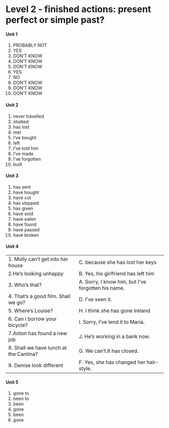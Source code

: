 # Level 2  - finished actions: present perfect or simple past?

#### Unit 1

1. PROBABLY NOT
2. YES
3. DON’T KNOW
4. DON’T KNOW
5. DON’T KNOW
6. YES
7. NO
8. DON’T KNOW
9. DON’T KNOW
10. DON’T KNOW

#### Unit 2

1. never travelled
2. studied
3. has lost
4. met
5. I‘ve bought
6. left
7. I’ve told him
8. I’ve made
9. I’ve forgotten
10. built

#### Unit 3

1. has sent
2. have bought
3. have cut
4. has stopped
5. has given
6. have sold
7. have eaten
8. have found 
9. have passed
10. have broken

#### Unit 4

|                                        |                                                    |
| -------------------------------------- | -------------------------------------------------- |
| 1. Molly can’t get into her house      | C. because she has lost her keys                   |
| 2.He’s looking unhappy                 | B. Yes, his girlfriend has left him                |
| 3. Who’s that?                         | A. Sorry, I know him, but I’ve forgotten his name. |
| 4. That’s a good film. Shall we go?    | D. I’ve seen it.                                   |
| 5. Where’s Louise?                     | H. I think she has gone Ireland                    |
| 6. Can I borrow your bicycle?          | I. Sorry, I’ve lend it to Maria.                   |
| 7.Anton has found a new job            | J. He’s working in a bank now.                     |
| 8. Shall we have lunch at the Cantina? | G. We can’t.It has closed.                         |
| 9. Denise look different               | F. Yes, she has changed her hair-style.            |

#### Unit 5

1. gone to
2. been to
3. been 
4. gone 
5. been
6. gone